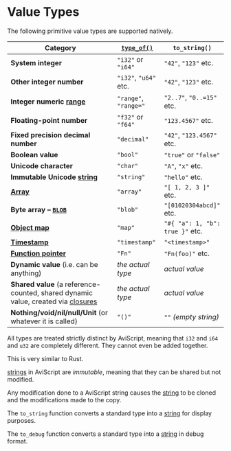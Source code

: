 Value Types
===========

The following primitive value types are supported natively.

| Category                                                                                           | [`type_of()`](../meta/type-of.md) | `to_string()`                   |
| -------------------------------------------------------------------------------------------------- | ------------------------- | ------------------------------- |
| **System integer**                                                                                 | `"i32"` or `"i64"`        | `"42"`, `"123"` etc.            |
| **Other integer number**                                                                           | `"i32"`, `"u64"` etc.     | `"42"`, `"123"` etc.            |
| **Integer numeric [range](../variables/ranges.md)**                                                             | `"range"`, `"range="`     | `"2..7"`, `"0..=15"` etc.       |
| **Floating-point number**                                                                          | `"f32"` or `"f64"`        | `"123.4567"` etc.               |
| **Fixed precision decimal number**                                                                 | `"decimal"`               | `"42"`, `"123.4567"` etc.       |
| **Boolean value**                                                                                  | `"bool"`                  | `"true"` or `"false"`           |
| **Unicode character**                                                                              | `"char"`                  | `"A"`, `"x"` etc.               |
| **Immutable Unicode [string](./strings-chars.md)**                                                   | `"string"`                | `"hello"` etc.                  |
| **[Array](./arrays.md)**                                                                           | `"array"`                 | `"[ 1, 2, 3 ]"` etc.            |
| **Byte array &ndash; [`BLOB`](./blobs.md)**                                                          | `"blob"`                  | `"[01020304abcd]"` etc.         |
| **[Object map](./object-maps.md)**                                                                   | `"map"`                   | `"#{ "a": 1, "b": true }"` etc. |
| **[Timestamp](./timestamps.md)**                                                                     | `"timestamp"`             | `"<timestamp>"`                 |
| **[Function pointer](./fn-ptr.md)**                                                                  | `"Fn"`                    | `"Fn(foo)"` etc.                |
| **Dynamic value** (i.e. can be anything)                                                           | _the actual type_         | _actual value_                  |
| **Shared value** (a reference-counted, shared dynamic value, created via [closures](../functions/fn-closure.md) | _the actual type_         | _actual value_                  |
| **Nothing/void/nil/null/Unit** (or whatever it is called)                                          | `"()"`                    | `""` _(empty string)_           |


All types are treated strictly distinct by AviScript, meaning that `i32` and `i64` and `u32` are
completely different. They cannot even be added together.

This is very similar to Rust.

[strings](./strings-chars.md) in AviScript are _immutable_, meaning that they can be shared but not modified.

Any modification done to a AviScript string causes the [string](./strings-chars.md) to be cloned and
the modifications made to the copy.

The `to_string` function converts a standard type into a [string](./strings-chars.md) for display purposes.

The `to_debug` function converts a standard type into a [string](./strings-chars.md) in debug format.
